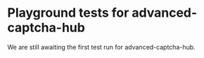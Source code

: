 # Playground tests for advanced-captcha-hub
We are still awaiting the first test run for advanced-captcha-hub.

